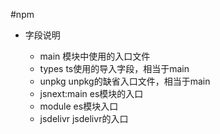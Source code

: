 #npm 
- 字段说明

  - main 模块中使用的入口文件
  - types ts使用的导入字段，相当于main
  - unpkg unpkg的缺省入口文件，相当于main
  - jsnext:main es模块的入口
  - module es模块入口
  - jsdelivr jsdelivr的入口
